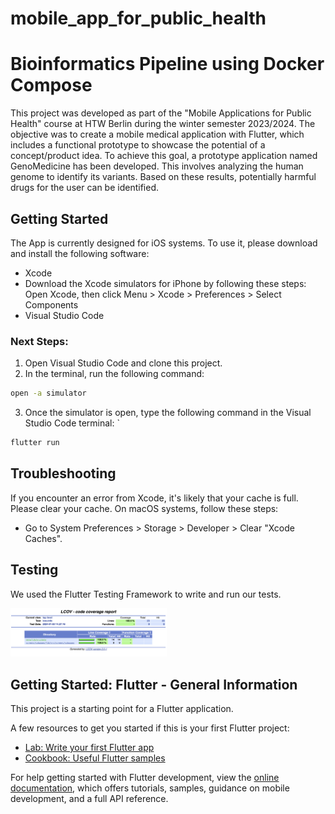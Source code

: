 # mobile_app_for_public_health

# Bioinformatics Pipeline using Docker Compose

This project was developed as part of the "Mobile Applications for Public Health" course at HTW Berlin during the winter semester 2023/2024. The objective was to create a mobile medical application with Flutter, which includes a functional prototype to showcase the potential of a concept/product idea. To achieve this goal, a prototype application named GenoMedicine has been developed. This involves analyzing the human genome to identify its variants. Based on these results, potentially harmful drugs for the user can be identified.

## Getting Started

The App is currently designed for iOS systems. To use it, please download and install the following software:

- Xcode
- Download the Xcode simulators for iPhone by following these steps: Open Xcode, then click Menu > Xcode > Preferences > Select Components
- Visual Studio Code

### Next Steps:

1. Open Visual Studio Code and clone this project.
2. In the terminal, run the following command: 
``` bash
open -a simulator 
```
3. Once the simulator is open, type the following command in the Visual Studio Code terminal: `
```bash
flutter run
```

## Troubleshooting

If you encounter an error from Xcode, it's likely that your cache is full. Please clear your cache. On macOS systems, follow these steps:

- Go to System Preferences > Storage > Developer > Clear "Xcode Caches".


## Testing

We used the Flutter Testing Framework to write and run our tests.

<img src="Screenshots/Test_Coverage.png" width="250" alt="Test Coverage"/>



## Getting Started: Flutter - General Information 
This project is a starting point for a Flutter application.

A few resources to get you started if this is your first Flutter project:

- [Lab: Write your first Flutter app](https://docs.flutter.dev/get-started/codelab)
- [Cookbook: Useful Flutter samples](https://docs.flutter.dev/cookbook)

For help getting started with Flutter development, view the
[online documentation](https://docs.flutter.dev/), which offers tutorials,
samples, guidance on mobile development, and a full API reference.
